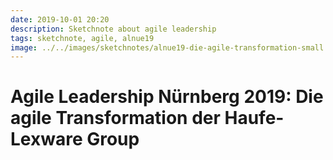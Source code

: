 ```yaml
---
date: 2019-10-01 20:20
description: Sketchnote about agile leadership
tags: sketchnote, agile, alnue19
image: ../../images/sketchnotes/alnue19-die-agile-transformation-small.jpg
---
```


# Agile Leadership Nürnberg 2019: Die agile Transformation der Haufe-Lexware Group
